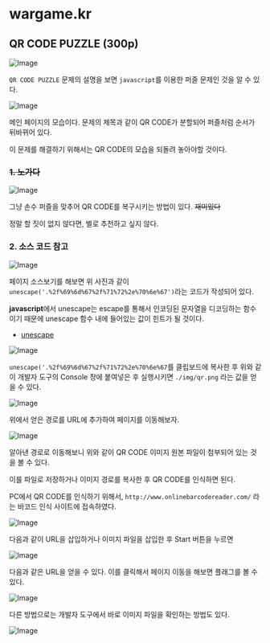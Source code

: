 # wargame.kr

## QR CODE PUZZLE (300p)

![Image](https://github.com/JaehunYoon/wargame.kr/blob/master/Image/02%20QR%20CODE%20PUZZLE/01%20Title.PNG)

`QR CODE PUZZLE` 문제의 설명을 보면 `javascript`를 이용한 퍼즐 문제인 것을 알 수 있다.

![Image](https://github.com/JaehunYoon/wargame.kr/blob/master/Image/02%20QR%20CODE%20PUZZLE/02%20index%20page.PNG)

메인 페이지의 모습이다. 문제의 제목과 같이 QR CODE가 분할되어 퍼즐처럼 순서가 뒤바뀌어 있다.

이 문제를 해결하기 위해서는 QR CODE의 모습을 되돌려 놓아야할 것이다.

### ~~1. 노가다~~

![Image](https://github.com/JaehunYoon/wargame.kr/blob/master/Image/02%20QR%20CODE%20PUZZLE/03%20nogada.PNG)

그냥 손수 퍼즐을 맞추어 QR CODE를 복구시키는 방법이 있다. ~~재미있다~~

정말 할 짓이 없지 않다면, 별로 추천하고 싶지 않다.

### 2. 소스 코드 참고

![Image](https://github.com/JaehunYoon/wargame.kr/blob/master/Image/02%20QR%20CODE%20PUZZLE/04%20watch%20page%20source.PNG)

페이지 소스보기를 해보면 위 사진과 같이 `unescape('.%2f%69%6d%67%2f%71%72%2e%70%6e%67')`라는 코드가 작성되어 있다.

**javascript**에서 unescape는 escape를 통해서 인코딩된 문자열을 디코딩하는 함수이기 때문에 unescape 함수 내에 들어있는 값이 힌트가 될 것이다.

* [unescape](https://opentutorials.org/course/50/199)

![Image](https://github.com/JaehunYoon/wargame.kr/blob/master/Image/02%20QR%20CODE%20PUZZLE/05%20find%20directory.PNG)

`unescape('.%2f%69%6d%67%2f%71%72%2e%70%6e%67`를 클립보드에 복사한 후 위와 같이 개발자 도구의 Console 창에 붙여넣은 후 실행시키면 `./img/qr.png` 라는 값을 얻을 수 있다.

![Image](https://github.com/JaehunYoon/wargame.kr/blob/master/Image/02%20QR%20CODE%20PUZZLE/06%20add%20url.PNG)

위에서 얻은 경로를 URL에 추가하여 페이지를 이동해보자.

![Image](https://github.com/JaehunYoon/wargame.kr/blob/master/Image/02%20QR%20CODE%20PUZZLE/07%20qr%20code.PNG)

알아낸 경로로 이동해보니 위와 같이 QR CODE 이미지 원본 파일이 첨부되어 있는 것을 볼 수 있다.

이를 파일로 저장하거나 이미지 경로를 복사한 후 QR CODE를 인식하면 된다.

PC에서 QR CODE를 인식하기 위해서, `http://www.onlinebarcodereader.com/` 라는 바코드 인식 사이트에 접속하였다.

![Image](https://github.com/JaehunYoon/wargame.kr/blob/master/Image/02%20QR%20CODE%20PUZZLE/08%20url.PNG)

다음과 같이 URL을 삽입하거나 이미지 파일을 삽입한 후 Start 버튼을 누르면

![Image](https://github.com/JaehunYoon/wargame.kr/blob/master/Image/02%20QR%20CODE%20PUZZLE/09%20click%20target.PNG)

다음과 같은 URL을 얻을 수 있다. 이를 클릭해서 페이지 이동을 해보면 플래그를 볼 수 있다.

![Image](https://github.com/JaehunYoon/wargame.kr/blob/master/Image/02%20QR%20CODE%20PUZZLE/10%20flag.PNG)

다른 방법으로는 개발자 도구에서 바로 이미지 파일을 확인하는 방법도 있다.

![Image](https://github.com/JaehunYoon/wargame.kr/blob/master/Image/02%20QR%20CODE%20PUZZLE/11%20other%20solution.PNG)

